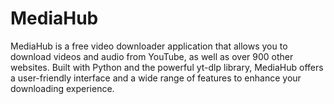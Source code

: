 # MediaHub
MediaHub is a free video downloader application that allows you to download videos and audio from YouTube, as well as over 900 other websites. Built with Python and the powerful yt-dlp library, MediaHub offers a user-friendly interface and a wide range of features to enhance your downloading experience.
